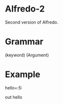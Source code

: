 # Alfredo-2
Second version of Alfredo.
# Grammar
(keyword) (Argument)
# Example
hello=:5:

out hello
